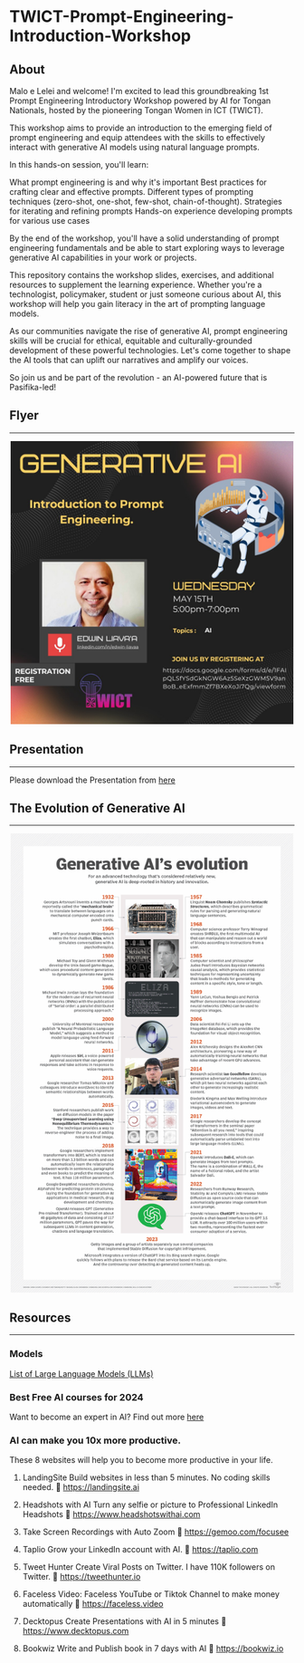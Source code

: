 # TWICT-Prompt-Engineering-Introduction-Workshop

## About

Malo e Lelei and welcome! I'm excited to lead this groundbreaking 1st Prompt Engineering Introductory Workshop powered by AI for Tongan Nationals, hosted by the pioneering Tongan Women in ICT (TWICT).

This workshop aims to provide an introduction to the emerging field of prompt engineering and equip attendees with the skills to effectively interact with generative AI models using natural language prompts.

In this hands-on session, you'll learn:

What prompt engineering is and why it's important Best practices for crafting clear and effective prompts. Different types of prompting techniques (zero-shot, one-shot, few-shot, chain-of-thought). Strategies for iterating and refining prompts Hands-on experience developing prompts for various use cases

By the end of the workshop, you'll have a solid understanding of prompt engineering fundamentals and be able to start exploring ways to leverage generative AI capabilities in your work or projects.

This repository contains the workshop slides, exercises, and additional resources to supplement the learning experience. Whether you're a technologist, policymaker, student or just someone curious about AI, this workshop will help you gain literacy in the art of prompting language models.

As our communities navigate the rise of generative AI, prompt engineering skills will be crucial for ethical, equitable and culturally-grounded development of these powerful technologies. Let's come together to shape the AI tools that can uplift our narratives and amplify our voices.

So join us and be part of the revolution - an AI-powered future that is Pasifika-led!

## Flyer
---
<p align="center">
 <img width="500" src="https://github.com/EdwinLiavaa/TWICT-Prompt-Engineering-Introduction-Workshop/blob/main/files/flyer.jpg">
</p>

## Presentation
---
Please download the Presentation from [here](https://github.com/EdwinLiavaa/TWICT-Prompt-Engineering-Introduction-Workshop/blob/main/files/Prompt-Engineering-Intro-Gen-AI-101.pdf) 

## The Evolution of Generative AI
---
<p align="center">
 <img width="500" src="https://github.com/EdwinLiavaa/TWICT-Prompt-Engineering-Introduction-Workshop/blob/main/files/generative_ai_evolution.png">
</p>

## Resources 
---
### Models

[List of Large Language Models (LLMs)](https://github.com/Hannibal046/Awesome-LLM)

### Best Free AI courses for 2024

Want to become an expert in AI? Find out more [here](https://www.zdnet.com/article/the-best-free-ai-courses/)

### AI can make you 10x more productive. 

These 8 websites will help you to become more productive in your life.

1. LandingSite
Build websites in less than 5 minutes. No coding skills needed.
🔗 https://landingsite.ai

2. Headshots with AI
Turn any selfie or picture to Professional LinkedIn Headshots
🔗 https://www.headshotswithai.com 

3. Take Screen Recordings with Auto Zoom
🔗 https://gemoo.com/focusee

4. Taplio
Grow your LinkedIn account with AI.
🔗 https://taplio.com 

5. Tweet Hunter
Create Viral Posts on Twitter.
I have 110K followers on Twitter.
🔗 https://tweethunter.io 

6. Faceless Video:
Faceless YouTube or Tiktok Channel to make money automatically
🔗 https://faceless.video 

7. Decktopus
Create Presentations with AI in 5 minutes
🔗 https://www.decktopus.com 

8. Bookwiz
Write and Publish book in 7 days with AI
🔗 https://bookwiz.io 



